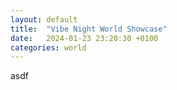 ```yaml
---
layout: default
title:  "Vibe Night World Showcase"
date:   2024-01-23 23:20:30 +0100
categories: world
---
```

asdf